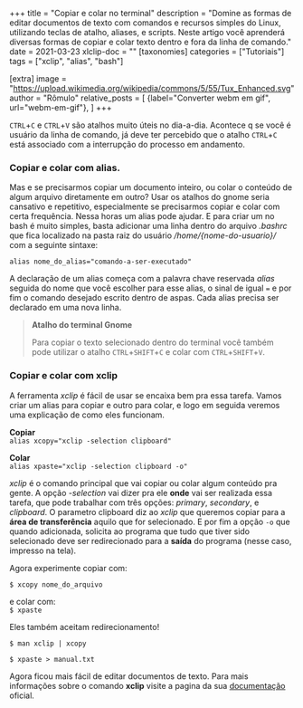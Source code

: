 +++
title = "Copiar e colar no terminal"
description = "Domine as formas de editar documentos de texto com comandos e recursos simples do Linux, utilizando teclas de atalho, aliases, e scripts. Neste artigo você aprenderá diversas formas de copiar e colar texto dentro e fora da linha de comando."
date = 2021-03-23
xlclip-doc = ""
[taxonomies]
categories = ["Tutoriais"]
tags = ["xclip", "alias", "bash"]

[extra]
image = "https://upload.wikimedia.org/wikipedia/commons/5/55/Tux_Enhanced.svg"
author = "Rômulo"
relative_posts = [
		{label="Converter webm em gif", url="webm-em-gif"},
]
+++

`CTRL`+`C` e `CTRL`+`V` são atalhos muito úteis no dia-a-dia. Acontece q se você é usuário da linha de comando, já deve ter percebido que o atalho `CTRL`+`C` está associado com a interrupção do processo em andamento.


### **Copiar e colar com alias**.

Mas e se precisarmos copiar um documento inteiro, ou colar o conteúdo de algum arquivo diretamente em outro? Usar os atalhos do gnome seria cansativo e repetitivo, especialmente se precisarmos copiar e colar com certa frequência. Nessa horas um alias pode ajudar. E para criar um no bash é muito simples, basta adicionar uma linha dentro do arquivo _.bashrc_ que fica localizado na pasta raiz do usuário _/home/{nome-do-usuario}/_ com a seguinte sintaxe:  

`alias nome_do_alias="comando-a-ser-executado"`  

A declaração de um alias começa com a palavra chave reservada _alias_ seguida do nome que você escolher para esse alias, o sinal de igual `=` e por fim o comando desejado escrito dentro de aspas. Cada alias precisa ser declarado em uma nova linha.

>**Atalho do terminal Gnome**
>
>Para copiar o texto selecionado dentro do terminal você também pode utilizar o atalho `CTRL`+`SHIFT`+`C` e colar com `CTRL`+`SHIFT`+`V`.

### **Copiar e colar com xclip**

A ferramenta _xclip_ é fácil de usar se encaixa bem pra essa tarefa. Vamos criar um alias para copiar e outro para colar, e logo em seguida veremos uma explicação de como eles funcionam.

**Copiar**  
`alias xcopy="xclip -selection clipboard"`  

**Colar**  
`alias xpaste="xclip -selection clipboard -o"`  

_xclip_ é o comando principal que vai copiar ou colar algum conteúdo pra gente. A opção _-selection_ vai dizer pra ele **onde** vai ser realizada essa tarefa, que pode trabalhar com três opções: _primary_, _secondary_, e _clipboard_. O parametro clipboard diz ao _xclip_ que queremos copiar para a **área de transferência** aquilo que for selecionado. E por fim a opção `-o` que quando adicionada, solicita ao programa que tudo que tiver sido selecionado deve ser redirecionado para a **saída** do programa (nesse caso, impresso na tela).

Agora experimente copiar com:  

`$ xcopy nome_do_arquivo`  

e colar com:  
`$ xpaste`  

Eles também aceitam redirecionamento!  

`$ man xclip | xcopy`  

`$ xpaste > manual.txt`  

Agora ficou mais fácil de editar documentos de texto. Para mais informações sobre o comando **xclip** visite a pagina da sua [documentação]({{page.xclip-doc}}) oficial.
